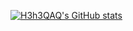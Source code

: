 [![H3h3QAQ's GitHub stats](https://github-readme-stats.vercel.app/api?username=H3h3QAQ&show_icons=true&theme=radical)](https://h3geeker.top/)
